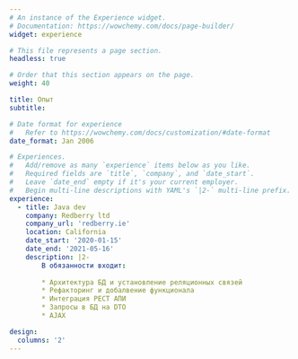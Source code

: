 ```yaml
---
# An instance of the Experience widget.
# Documentation: https://wowchemy.com/docs/page-builder/
widget: experience

# This file represents a page section.
headless: true

# Order that this section appears on the page.
weight: 40

title: Опыт
subtitle:

# Date format for experience
#   Refer to https://wowchemy.com/docs/customization/#date-format
date_format: Jan 2006

# Experiences.
#   Add/remove as many `experience` items below as you like.
#   Required fields are `title`, `company`, and `date_start`.
#   Leave `date_end` empty if it's your current employer.
#   Begin multi-line descriptions with YAML's `|2-` multi-line prefix.
experience:
  - title: Java dev
    company: Redberry ltd
    company_url: 'redberry.ie'
    location: California
    date_start: '2020-01-15'
    date_end: '2021-05-16'
    description: |2-
        В обязанности входит:
        
        * Архитектура БД и установление реляционных связей
        * Рефакторинг и добалвение функционала
        * Интеграция РЕСТ АПИ
        * Запросы в БД на DTO
        * AJAX

design:
  columns: '2'
---
```


